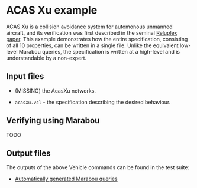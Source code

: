 ACAS Xu example
===============

ACAS Xu is a collision avoidance system for automonous unmanned aircraft, and its
verification was first described in the seminal [Reluplex paper](https://arxiv.org/abs/1702.01135). This example demonstrates how the entire specification, consisting of all
10 properties, can be written in a single file. Unlike the equivalent low-level Marabou queries, the specification is written at a high-level and is understandable by a non-expert.

Input files
-----------

- (MISSING) the AcasXu networks.

- `acasXu.vcl` - the specification describing the desired behaviour.

Verifying using Marabou
-----------------------

TODO

Output files
------------

The outputs of the above Vehicle commands can be found in the test suite:

- [Automatically generated Marabou queries](https://github.com/vehicle-lang/vehicle/tree/dev/test/Test/Compile/Golden/acasXu/acasXu-output-marabou)
